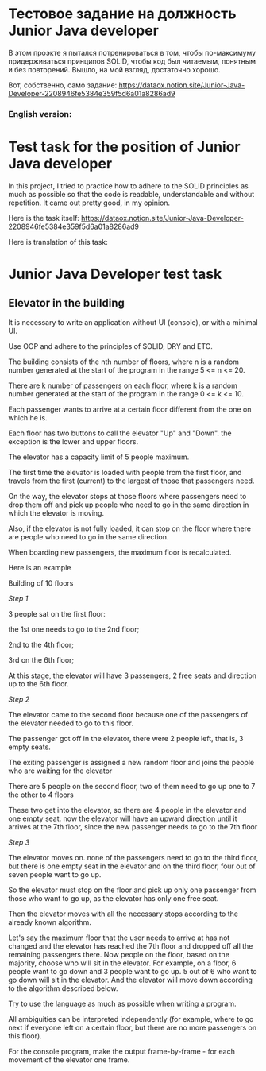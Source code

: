 # Тестовое задание на должность Junior Java developer
В этом проэкте я пытался потренироваться в том, чтобы по-максимуму придерживаться принципов SOLID, чтобы код был читаемым, понятным и без повторений. Вышло, на мой взгляд, достаточно хорошо.

Вот, собственно, само задание:
https://dataox.notion.site/Junior-Java-Developer-2208946fe5384e359f5d6a01a8286ad9


### English version:

# Test task for the position of Junior Java developer
In this project, I tried to practice how to adhere to the SOLID principles as much as possible so that the code is readable, understandable and without repetition. It came out pretty good, in my opinion.

Here is the task itself:
https://dataox.notion.site/Junior-Java-Developer-2208946fe5384e359f5d6a01a8286ad9

Here is translation of this task:
# Junior Java Developer test task

## Elevator in the building

It is necessary to write an application without UI (console), or with a minimal UI.

Use OOP and adhere to the principles of SOLID, DRY and ETC.

The building consists of the nth number of floors, where n is a random number generated at the start of the program in the range 5 <= n <= 20.

There are k number of passengers on each floor, where k is a random number generated at the start of the program in the range 0 <= k <= 10.

Each passenger wants to arrive at a certain floor different from the one on which he is.

Each floor has two buttons to call the elevator "Up" and "Down". the exception is the lower and upper floors.

The elevator has a capacity limit of 5 people maximum.

The first time the elevator is loaded with people from the first floor, and travels from the first (current) to the largest of those that passengers need.

On the way, the elevator stops at those floors where passengers need to drop them off and pick up people who need to go in the same direction in which the elevator is moving.

Also, if the elevator is not fully loaded, it can stop on the floor where there are people who need to go in the same direction.

When boarding new passengers, the maximum floor is recalculated.

Here is an example

Building of 10 floors

*Step 1*

3 people sat on the first floor:

the 1st one needs to go to the 2nd floor;

2nd to the 4th floor;

3rd on the 6th floor;

At this stage, the elevator will have 3 passengers, 2 free seats and direction up to the 6th floor.

*Step 2*

The elevator came to the second floor because one of the passengers of the elevator needed to go to this floor.

The passenger got off in the elevator, there were 2 people left, that is, 3 empty seats.

The exiting passenger is assigned a new random floor and joins the people who are waiting for the elevator

There are 5 people on the second floor, two of them need to go up one to 7 the other to 4 floors

These two get into the elevator, so there are 4 people in the elevator and one empty seat. now the elevator will have an upward direction until it arrives at the 7th floor, since the new passenger needs to go to the 7th floor

*Step 3*

The elevator moves on. none of the passengers need to go to the third floor, but there is one empty seat in the elevator and on the third floor, four out of seven people want to go up.

So the elevator must stop on the floor and pick up only one passenger from those who want to go up, as the elevator has only one free seat.

Then the elevator moves with all the necessary stops according to the already known algorithm.

Let's say the maximum floor that the user needs to arrive at has not changed and the elevator has reached the 7th floor and dropped off all the remaining passengers there. Now people on the floor, based on the majority, choose who will sit in the elevator. For example, on a floor, 6 people want to go down and 3 people want to go up. 5 out of 6 who want to go down will sit in the elevator. And the elevator will move down according to the algorithm described below.

Try to use the language as much as possible when writing a program.

All ambiguities can be interpreted independently (for example, where to go next if everyone left on a certain floor, but there are no more passengers on this floor).

For the console program, make the output frame-by-frame - for each movement of the elevator one frame.
